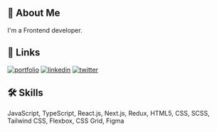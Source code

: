 ## 🚀 About Me
I'm a Frontend developer.

  
## 🔗 Links
[![portfolio](https://img.shields.io/badge/my_portfolio-000?style=for-the-badge&logo=ko-fi&logoColor=white)](https://shakibhossain.com/)
[![linkedin](https://img.shields.io/badge/linkedin-0A66C2?style=for-the-badge&logo=linkedin&logoColor=white)](https://www.linkedin.com/in/shakibhossain/)
[![twitter](https://img.shields.io/badge/twitter-1DA1F2?style=for-the-badge&logo=twitter&logoColor=white)](https://twitter.com/shakib_sh)

  
## 🛠 Skills
JavaScript, TypeScript, React.js, Next.js, Redux, HTML5, CSS, SCSS, Tailwind CSS, Flexbox, CSS Grid, Figma
